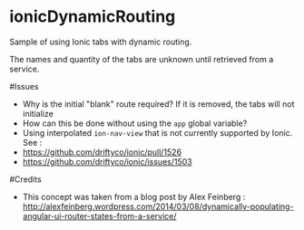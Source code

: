 ionicDynamicRouting
===================

Sample of using Ionic tabs with dynamic routing.

The names and quantity of the tabs are unknown until retrieved from a service.

#Issues
- Why is the initial "blank" route required?  If it is removed, the tabs will not initialize
- How can this be done without using the `app` global variable?
- Using interpolated `ion-nav-view` that is not currently supported by Ionic.  See :
 - https://github.com/driftyco/ionic/pull/1526
 - https://github.com/driftyco/ionic/issues/1503

#Credits
- This concept was taken from a blog post by Alex Feinberg : http://alexfeinberg.wordpress.com/2014/03/08/dynamically-populating-angular-ui-router-states-from-a-service/
